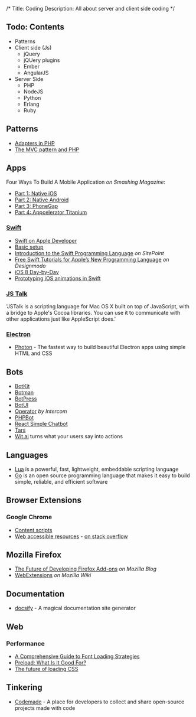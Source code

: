 /*
Title: Coding
Description: All about server and client side coding
*/


## Todo: Contents


- Patterns
- Client side (Js)
	- jQuery
	- jQUery plugins
	- Ember
	- AngularJS
- Server Side
	- PHP
	- NodeJS
	- Python
	- Erlang
	- Ruby


## Patterns

* [Adapters in PHP](http://juniorgrossi.com/2013/design-patterns-with-php-adapters/)
* [The MVC pattern and PHP](http://www.sitepoint.com/the-mvc-pattern-and-php-1/)


## Apps

Four Ways To Build A Mobile Application *on Smashing Magazine*:

- [Part 1: Native iOS](http://mobile.smashingmagazine.com/2013/11/22/four-ways-to-build-a-mobile-app-part1-native-ios/)
- [Part 2: Native Android](http://mobile.smashingmagazine.com/2014/01/10/four-ways-to-build-a-mobile-app-part2-native-android/)
- [Part 3: PhoneGap](http://mobile.smashingmagazine.com/2014/02/11/four-ways-to-build-a-mobile-app-part3-phonegap/)
- [Part 4: Appcelerator Titanium](http://mobile.smashingmagazine.com/2014/03/10/4-ways-build-mobile-application-part4-appcelerator-titanium/)


### [Swift](http://swift-lang.org/main/)

- [Swift on Apple Developer](https://developer.apple.com/swift/)
- [Basic setup](https://developer.apple.com/library/prerelease/ios/documentation/Swift/Conceptual/BuildingCocoaApps/index.html)
- [Introduction to the Swift Programming Language](http://www.sitepoint.com/introduction-swift-programming-language/) *on SitePoint*
- [Free Swift Tutorials for Apple’s New Programming Language](http://designmodo.com/swift-tutorials/) *on Designmodo*
- [iOS 8 Day-by-Day](http://www.shinobicontrols.com/blog/posts/2014/07/16/ios8-day-by-day-index)
- [Prototyping iOS animations in Swift](http://mathewsanders.com/prototyping-iOS-iPhone-iPad-animations-in-swift/)


### [JS Talk](http://jstalk.org/)

'JSTalk is a scripting language for Mac OS X built on top of JavaScript, with a bridge to Apple's Cocoa libraries. You can use it to communicate with other applications just like AppleScript does.'


### [Electron](https://electron.atom.io/)

- [Photon](http://photonkit.com/) - The fastest way to build beautiful Electron apps using simple HTML and CSS


## Bots

- [BotKit](https://github.com/howdyai/botkit)
- [Botman](https://github.com/mpociot/botman)
- [BotPress](https://botpress.io/)
- [BotUI](https://botui.org/)
- [Operator](https://www.intercom.com/operator-bot) *by Intercom*
- [PHPBot](https://www.phpbot.org/)
- [React Simple Chatbot](https://lucasbassetti.com.br/react-simple-chatbot/)
- [Tars](https://hellotars.com/)
- [Wit.ai](https://wit.ai/) turns what your users say into actions


## Languages

- [Lua](http://www.lua.org/) is a powerful, fast, lightweight, embeddable scripting language
- [Go](http://golang.org/) is an open source programming language that makes it easy to build simple, reliable, and efficient software


## Browser Extensions

### Google Chrome

- [Content scripts](https://developer.chrome.com/extensions/content_scripts)
- [Web accessible resources](https://developer.chrome.com/extensions/manifest/web_accessible_resources) - [on stack overflow](http://stackoverflow.com/questions/3559781/google-chrome-extensions-cant-load-local-images-with-css)

## Mozilla Firefox

- [The Future of Developing Firefox Add-ons](https://blog.mozilla.org/addons/2015/08/21/the-future-of-developing-firefox-add-ons/) *on Mozilla Blog*
- [WebExtensions](https://wiki.mozilla.org/WebExtensions)  *on Mozilla Wiki*


## Documentation

- [docsify](https://docsify.js.org/) - A magical documentation site generator



## Web

### Performance

- [A Comprehensive Guide to Font Loading Strategies](https://www.zachleat.com/web/comprehensive-webfonts/)
- [Preload: What Is It Good For?](https://www.smashingmagazine.com/2016/02/preload-what-is-it-good-for/)
- [The future of loading CSS](https://jakearchibald.com/2016/link-in-body/)


## Tinkering

- [Codemade](https://www.codemade.io/) - A place for developers to collect and share open-source projects made with code
